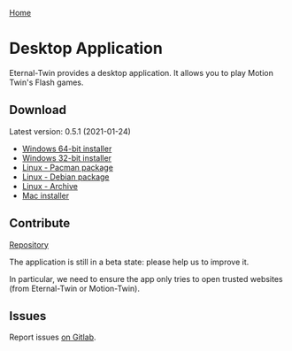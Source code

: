 [Home](./index.md)

# Desktop Application

Eternal-Twin provides a desktop application. It allows you to play Motion Twin's Flash games.

## Download

Latest version: 0.5.1 (2021-01-24)

- [Windows 64-bit installer](https://eternal-twin.net/assets/app/EternaltwinSetup-0.5.1-x64.exe)
- [Windows 32-bit installer](https://eternal-twin.net/assets/app/EternaltwinSetup-0.5.1-ia32.exe)
- [Linux - Pacman package](https://eternal-twin.net/assets/app/etwin-0.5.1.pacman)
- [Linux - Debian package](https://eternal-twin.net/assets/app/etwin_0.5.1_amd64.deb)
- [Linux - Archive](https://eternal-twin.net/assets/app/etwin-0.5.1.tar.gz)
- [Mac installer](https://eternal-twin.net/assets/app/Eternaltwin-0.5.1.dmg)

## Contribute

[Repository](https://gitlab.com/eternal-twin/etwin-app)

The application is still in a beta state: please help us to improve it.

In particular, we need to ensure the app only tries to open trusted websites
(from Eternal-Twin or Motion-Twin).

## Issues

Report issues [on Gitlab](https://gitlab.com/eternal-twin/etwin-app/-/issues).
